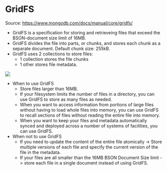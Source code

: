 # GridFS

Source: <https://www.mongodb.com/docs/manual/core/gridfs/>

- GridFS is a specification for storing and retrieveing files that exceed the BSON-document size limit of 16MB.
- GridFS divides the file into parts, or chunks, and stores each chunk as a separate document. Default chunk size: 255kB.
- GridFS uses 2 collections to store files:
  - 1 collection stores the file chunks
  - 1 other stores file metadata.

![](https://www.mongodb.com/docs/drivers/node/current/includes/figures/GridFS-upload.png)

- When to use GridFS
  - Store files larger than 16MB.
  - If your filesystem limits the number of files in a directory, you can use GridFS to store as many files as needed.
  - When you want to access information from portions of large files without having to load whole files into memory, you can use GridFS to recall sections of files without reading the entire file into memory.
  - When you want to keep your files and metadata automatically synced and deployed across a number of systems of facilities, you can use GridFS.
- When not to use GridFS
  - If you need to update the content of the entire file atomically -> Store multiple versions of each file and specify the current version of the file in the metadata.
  - If your files are all smaller than the 16MB BSON Document Size limit -> store each file in a single document instead of using  GridFS.
